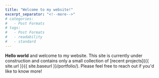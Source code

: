 ```yaml
---
title: "Welcome to my website!"
excerpt_separator: "<!--more-->"
# categories:
#   - Post Formats
# tags:
#   - Post Formats
#   - readability
#   - standard
---
```


**Hello world** and welcome to my website. This site is currently under construction and contains only a small collection of [recent projects]({{ site.url }}{{ site.baseurl }}/portfolio/). Please feel free to reach out if you'd like to know more!


